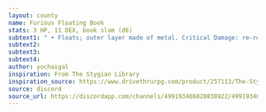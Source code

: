 ```yaml
---
layout: county 
name: Furious Floating Book
stats: 3 HP, 11 DEX, book slam (d6)
subtext1: " • Floats; outer layer made of metal. Critical Damage: re-roll your CHA as forbidden knowledge is literally hammered into your head."
subtext2: 
subtext3: 
subtext4: 
author: yochaigal
inspiration: From The Stygian Library
inspiration_source: https://www.drivethrurpg.com/product/257113/The-Stygian-Library
source: discord
source_url: https://discordapp.com/channels/499193406828838922/499193406828838924/685533964840075309
---
```

